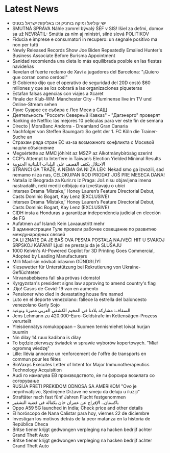 # Latest News
-  ישי עוליאל ומיקה בוחניק זכו באליפות ישראל בטניס
-  SMUTNÁ SPRÁVA Náhle zomrel bývalý ŠÉF v SIS! Išiel za deťmi, domov sa už NEVRÁTIL: Smútia za ním aj ministri, silné slová POLITIKOV
-  Fiducia e imprese e consumatori in recupero: un segnale positivo ma non per tutti
-  Newly Released Records Show Joe Biden Repeatedly Emailed Hunter's Business Associate Before Burisma Appointment
-  Sanidad recomienda una dieta lo más equilibrada posible en las fiestas navideñas
-  Revelan el fuerte reclamo de Xavi a jugadores del Barcelona: "¡Quiero que corran como cerdos!"
-  El Gobierno dijo que el operativo de seguridad del 20D costó $60 millones y que se los cobrará a las organizaciones piqueteras
-  Estafan falsas agencias con viajes a Xcaret
-  Finale der Klub-WM: Manchester City - Fluminense live im TV und Online-Stream sehen
-  Луис Суарес се събира с Лео Меси в САЩ
-  Деятельность "Россети Северный Кавказ" - "Дагэнерго" проверят
-  Ranking de Netflix: las mejores 10 películas para ver este fin de semana
-  Directo | MoraBanc Andorra - Dreamland Gran Canaria
-  Nachfolger von Steffen Baumgart: So geht der 1. FC Köln die Trainer-Suche an
-  Страхам ряда стран ЕС из-за возможного конфликта с Москвой нашли объяснение
-  Megsértette az MMC jóhírét az MSZP az Alkotmánybíróság szerint
-  CCP’s Attempt to Interfere in Taiwan’s Election Yielded Minimal Results
-  الاحتلال يكثف القصف على البلدات اللبنانية الجنوبية
-  STRANCI GA TRAŽE, A NEMA GA NI ZA LEK: Nekad smo ga izvozili, sad nemamo ni za nas, CELOKUPAN ROD PRODAT JOŠ PRE MESECA DANA!
-  Nataša iz Beograda za Kurir.rs iz Praga: Još nisu objavljena imena nastradalih, neki mediji odbijaju da izveštavaju o ubici
-  Intersex Drama ‘Mistake,’ Honey Lauren’s Feature Directorial Debut, Casts Dominic Bogart, Kay Lenz (EXCLUSIVE)
-  Intersex Drama ‘Mistake,’ Honey Lauren’s Feature Directorial Debut, Casts Dominic Bogart, Kay Lenz (EXCLUSIVE)
-  CIDH insta a Honduras a garantizar independencia judicial en elección de FG
-  Aufatmen auf Island: Kein Lavaaustritt mehr
-  В администрации Туле провели рабочее совещание по развитию международных связей
-  DA LI ZNATE DA JE BAŠ OVA PESMA POSTALA NAJVEĆI HIT U SVAKOJ SRPSKOJ KAFANI? Ljudi ne prestaju da je SLUŠAJU
-  1000 Kelvin's AI-Powered Copilot for 3D Printing Goes Commercial, Adopted by Leading Manufacturers
-  Milli Məclisin növbəti iclasının GÜNDƏLİYİ
-  Kiesewetter für Unterstützung bei Rekrutierung von Ukraine-Geflüchteten
-  Nirvanabebisens fall ska prövas i domstol
-  Kyrgyzstan's president signs law approving to amend country's flag
-  ¡Ojo! Casos de Covid-19 van en aumento
-  Pensioner who died in devastating house fire named
-  Luto en el deporte venezolano: fallece la estrella del baloncesto venezolano Garly Sojo
-  السقاف: مشاركة بلادنا في المخيم الكشفي العربي مميزة ونوعية
-  Jens Lehmann zu 420.000-Euro-Geldstrafe im Kettensägen-Prozess verurteilt
-  Yleisöennätys romukoppaan – Suomen tennismiehet loivat hurjan buumin
-  Nin dilay 14 ruux kadibna is dilay
-  To będzie pierwszy świadek w sprawie wyborów kopertowych. "Miał ogromną wiedzę"
-  Lille: Ilévia annonce un renforcement de l'offre de transports en commun pour les fêtes
-  BioVaxys Executes Letter of Intent for Major Immunotherapeutics Technology Acquisition
-  Audi го намалува ЕВ производството, ќе ги форсира возилата со согорување
-  RUSIJA PRETI PREKIDOM ODNOSA SA AMERIKOM "Ovo je neprihvatljivo, Sjedinjene Države ne smeju da deluju u iluziji"
-  Straftäter nach fast fünf Jahren Flucht festgenommen
-  باكستان.. الإفراج عن عمران خان بكفالة في قضية التشفير
-  Oppo A59 5G launched in India; Check price and other details
-  El horóscopo de Nana Calistar para hoy, viernes 22 de diciembre
-  Investigan los motivos detrás de la peor matanza en la historia de República Checa
-  Britse tiener krijgt gedwongen verpleging na hacken bedrijf achter Grand Theft Auto
-  Britse tiener krijgt gedwongen verpleging na hacken bedrijf achter Grand Theft Auto
